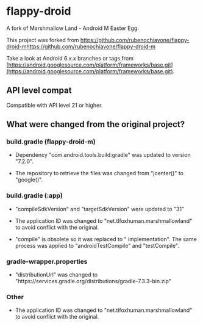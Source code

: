 # flappy-droid

A fork of Marshmallow Land - Android M Easter Egg.

This project was forked from https://github.com/rubenochiavone/flappy-droid-mhttps://github.com/rubenochiavone/flappy-droid-m

Take a look at Android 6.x.x branches or tags from [https://android.googlesource.com/platform/frameworks/base.git](https://android.googlesource.com/platform/frameworks/base.git).

## API level compat

Compatible with API level 21 or higher.

## What were changed from the original project?

### build.gradle (flappy-droid-m)

- Dependency "com.android.tools.build:gradle" was updated to version "7.2.0".

- The repository to retrieve the files was changed from "jcenter()" to "google()".

### build.gradle (:app)

- "compileSdkVersion" and "targetSdkVersion" were updated to "31"

- The application ID was changed to "net.tlfoxhuman.marshmallowland" to avoid conflict with the original.

- "compile" is obsolete so it was replaced to " implementation". The same process was applied to "androidTestCompile" and "testCompile".

### gradle-wrapper.properties

- "distributionUrl" was changed to "https\://services.gradle.org/distributions/gradle-7.3.3-bin.zip"

### Other

- The application ID was changed to "net.tlfoxhuman.marshmallowland" to avoid conflict with the original.

